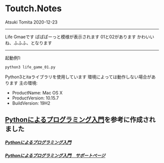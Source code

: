 # Toutch.Notes

Atsuki Tomita
2020-12-23

---


Life Gmaeです
ぱぱぱーっと模様が表示されます
01と02があります
かわいいね、ふふふ、となります


---


起動例1:
```
python3 life_game_01.py
```


Python3とitaライブラリを使用しています
環境によっては動作しない場合があります
主の環境:
- ProductName: Mac OS X
- ProductVersion: 10.15.7
- BuildVersion: 19H2

[Pythonによるプログラミング入門](http://www.utp.or.jp/book/b470446.html)を参考に作成されました
---

##### [Pythonによるプログラミング入門](http://www.utp.or.jp/book/b470446.html)
##### [Pythonによるプログラミング入門　サポートページ](http://www.graco.c.u-tokyo.ac.jp/labs/morihata/textbook/python_textbook.htm)

